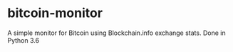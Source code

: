# bitcoin-monitor
A simple monitor for Bitcoin using Blockchain.info exchange stats. 
Done in Python 3.6
<br></br>
